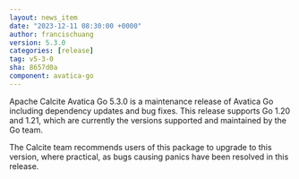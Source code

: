 ```yaml
---
layout: news_item
date: "2023-12-11 08:30:00 +0000"
author: francischuang
version: 5.3.0
categories: [release]
tag: v5-3-0
sha: 8657d0a
component: avatica-go
---
```

<!--
{% comment %}
Licensed to the Apache Software Foundation (ASF) under one or more
contributor license agreements.  See the NOTICE file distributed with
this work for additional information regarding copyright ownership.
The ASF licenses this file to you under the Apache License, Version 2.0
(the "License"); you may not use this file except in compliance with
the License.  You may obtain a copy of the License at

http://www.apache.org/licenses/LICENSE-2.0

Unless required by applicable law or agreed to in writing, software
distributed under the License is distributed on an "AS IS" BASIS,
WITHOUT WARRANTIES OR CONDITIONS OF ANY KIND, either express or implied.
See the License for the specific language governing permissions and
limitations under the License.
{% endcomment %}
-->

Apache Calcite Avatica Go 5.3.0 is a maintenance release of Avatica Go including dependency updates and bug fixes. 
This release supports Go 1.20 and 1.21, which are currently the versions supported and maintained by the
Go team.

The Calcite team recommends users of this package to upgrade to this version, where practical, as bugs causing panics
have been resolved in this release.
